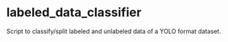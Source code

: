 # labeled_data_classifier
Script to classify/split labeled and unlabeled data of a YOLO format dataset.
